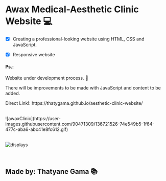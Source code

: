 <h1>Awax Medical-Aesthetic Clinic Website &#128187</h1>


- [x] Creating a professional-looking website using HTML, CSS and JavaScript.
  <br/>
- [x] Responsive website


<h4>Ps.:</h4> 
<p>Website under development process. &#x1F6A7</p>
<p>There will be improvements to be made with JavaScript and content to be added.</p>

<p>Direct Link!: https://thatygama.github.io/aesthetic-clinic-website/ </p>
<br/>
![awaxClinic](https://user-images.githubusercontent.com/90471309/136721526-74e549b5-1f64-477c-aba6-abc41e8fc612.gif)

<br/>
<br/>

![displays](https://user-images.githubusercontent.com/90471309/136721287-2ed76967-5b4c-49c2-973d-e21046cd7fec.jpg)

<br/>
<h2>Made by: Thatyane Gama &#128218</h2>
